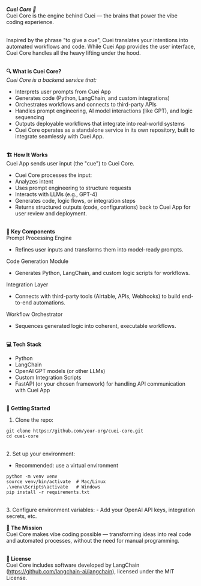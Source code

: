***Cuei Core 🧠*** <br>
Cuei Core is the engine behind Cuei — the brains that power the vibe coding experience.<br><br>

Inspired by the phrase "to give a cue", Cuei translates your intentions into automated workflows and code.
While Cuei App provides the user interface, Cuei Core handles all the heavy lifting under the hood.<br><br>


**🔍 What is Cuei Core?**<br>
*Cuei Core is a backend service that:*<br>
- Interprets user prompts from Cuei App<br>
- Generates code (Python, LangChain, and custom integrations)<br>
- Orchestrates workflows and connects to third-party APIs<br>
- Handles prompt engineering, AI model interactions (like GPT), and logic sequencing<br>
- Outputs deployable workflows that integrate into real-world systems<br>
- Cuei Core operates as a standalone service in its own repository, built to integrate seamlessly with Cuei App.<br><br>


**🏗️ How It Works**<br>
Cuei App sends user input (the "cue") to Cuei Core.<br>

- Cuei Core processes the input:<br>
- Analyzes intent<br>
- Uses prompt engineering to structure requests<br>
- Interacts with LLMs (e.g., GPT-4)<br>
- Generates code, logic flows, or integration steps<br>
- Returns structured outputs (code, configurations) back to Cuei App for user review and deployment.<br><br>


**🧩 Key Components**<br>
Prompt Processing Engine
- Refines user inputs and transforms them into model-ready prompts.<br>

Code Generation Module
- Generates Python, LangChain, and custom logic scripts for workflows.<br>

Integration Layer
- Connects with third-party tools (Airtable, APIs, Webhooks) to build end-to-end automations.<br>

Workflow Orchestrator
- Sequences generated logic into coherent, executable workflows.<br><br>


**💻 Tech Stack**
- Python<br>
- LangChain<br>
- OpenAI GPT models (or other LLMs)<br>
- Custom Integration Scripts<br>
- FastAPI (or your chosen framework) for handling API communication with Cuei App<br><br>


**🚀 Getting Started**<br>

1. Clone the repo:<br>

```
git clone https://github.com/your-org/cuei-core.git
cd cuei-core
```
<br>
2. Set up your environment:<br>

  - Recommended: use a virtual environment<br>
```
python -m venv venv
source venv/bin/activate  # Mac/Linux
.\venv\Scripts\activate   # Windows
pip install -r requirements.txt
```
<br>
3. Configure environment variables:
  - Add your OpenAI API keys, integration secrets, etc.<br>

<!-- 4. Run the service: 

```
uvicorn main:app --reload
``` -->

<!-- 5. Test the API:
Use Cuei App or tools like Postman to send requests.


*🔄 Integration with Cuei App*
Cuei Core exposes API endpoints that Cuei App consumes.

Cuei App sends user prompts.

Cuei Core responds with generated code or workflows.

Both projects live in separate repositories for modular development.
 --> 

**🎯 The Mission**<br>
Cuei Core makes vibe coding possible —
transforming ideas into real code and automated processes, without the need for manual programming.<br><br>


**📄 License**<br>
Cuei Core includes software developed by LangChain (https://github.com/langchain-ai/langchain), licensed under the MIT License.
